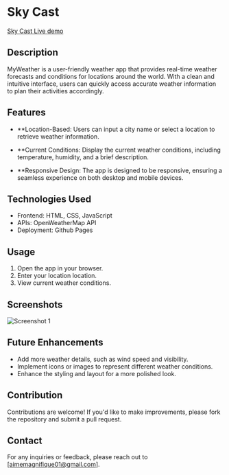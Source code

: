 # Sky Cast

[Sky Cast Live demo](https://aimemagni.github.io/sky-cast/)


## Description

MyWeather is a user-friendly weather app that provides real-time weather forecasts and conditions for locations around the world. With a clean and intuitive interface, users can quickly access accurate weather information to plan their activities accordingly.

## Features

- **Location-Based: Users can input a city name or select a location to retrieve weather information.

- **Current Conditions: Display the current weather conditions, including temperature, humidity, and a brief description.

- **Responsive Design: The app is designed to be responsive, ensuring a seamless experience on both desktop and mobile devices.
  

## Technologies Used

- Frontend: HTML, CSS, JavaScript
- APIs: OpenWeatherMap API
- Deployment: Github Pages

## Usage

1. Open the app in your browser.
2. Enter your location location.
3. View current weather conditions.

## Screenshots

![Screenshot 1](/screenshots/screenshot1.png)

## Future Enhancements

- Add more weather details, such as wind speed and visibility.
- Implement icons or images to represent different weather conditions.
- Enhance the styling and layout for a more polished look.

## Contribution

Contributions are welcome! If you'd like to make improvements, please fork the repository and submit a pull request.

## Contact

For any inquiries or feedback, please reach out to [aimemagnifique01@gmail.com].

